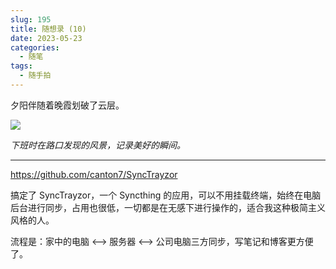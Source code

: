 ```yaml
---
slug: 195
title: 随想录 (10)
date: 2023-05-23
categories: 
  - 随笔
tags:
  - 随手拍
---
```


夕阳伴随着晚霞划破了云层。

![](https://imgurl.zishu.me/images/old/2023/05/23/646ca5ba36e66.webp)

*下班时在路口发现的风景，记录美好的瞬间。*

---

https://github.com/canton7/SyncTrayzor

搞定了 SyncTrayzor，一个 Syncthing 的应用，可以不用挂载终端，始终在电脑后台进行同步，占用也很低，一切都是在无感下进行操作的，适合我这种极简主义风格的人。

流程是：家中的电脑 <--> 服务器 <--> 公司电脑三方同步，写笔记和博客更方便了。
